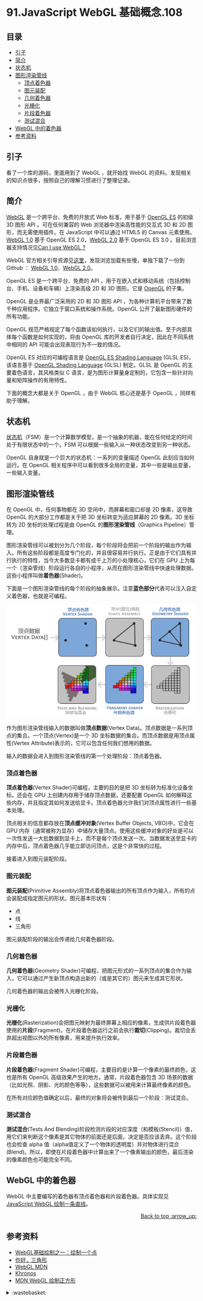 # 91.JavaScript WebGL 基础概念.108
## <a name="index"></a> 目录
- [引子](#start)
- [简介](#intro)
- [状态机](#state)
- [图形渲染管线](#pipeline)
  - [顶点着色器](#vertex)
  - [图元装配](#primitive)
  - [几何着色器](#geometry)
  - [光栅化](#rasterization)
  - [片段着色器](#fragment)
  - [测试混合](#tests)
- [WebGL 中的着色器](#webgl)
- [参考资料](#reference)

## <a name="start"></a> 引子
看了一个库的源码，里面用到了 WebGL ，就开始找 WebGL 的资料。发现相关的知识点很多，按照自己的理解习惯进行了整理记录。

## <a name="intro"></a> 简介
[WebGL][url-9] 是一个跨平台、免费的开放式 Web 标准，用于基于 [OpenGL ES][url-5] 的初级 3D 图形 API 。可在任何兼容的 Web 浏览器中渲染高性能的交互式 3D 和 2D 图形，而无需使用插件。在 JavaScript 中可以通过 HTML5 的 Canvas 元素使用。[WebGL 1.0][url-6] 基于 OpenGL ES 2.0，[WebGL 2.0][url-7] 基于 OpenGL ES 3.0 。目前浏览器支持情况见[Can I use WebGL ?][url-8]

WebGL 官方相关引导资源见[这里][url-17]，发现浏览加载有些慢，单独下载了一份到 Github ： [WebGL 1.0][url-15]、[WebGL 2.0][url-16]。

OpenGL ES 是一个跨平台、免费的 API ，用于在嵌入式和移动系统（包括控制台、手机、设备和车辆）上渲染高级 2D 和 3D 图形。它是 [OpenGL][url-11] 的子集。

OpenGL 是业界最广泛采用的 2D 和 3D 图形 API ，为各种计算机平台带来了数千种应用程序。它独立于窗口系统和操作系统。OpenGL 公开了最新图形硬件的所有功能。

OpenGL 规范严格规定了每个函数该如何执行，以及它们的输出值。至于内部具体每个函数是如何实现的，将由 OpenGL 库的开发者自行决定，因此在不同系统中相同的 API 可能会出现表现行为不一致的情况。

OpenGL ES 对应的可编程语言是 [OpenGL ES Shading Language][url-12] (GLSL ES)，该语言基于 [OpenGL Shading Language][url-13] (GLSL) 制定。GLSL 是 OpenGL 的主要着色语言，其风格类似 C 语言，是为图形计算量身定制的，它包含一些针对向量和矩阵操作的有用特性。

下面的概念大都是关于 OpenGL ，由于 WebGL 核心还是基于 OpenGL ，同样有助于理解。

## <a name="state"></a> 状态机
[状态机][url-14]（FSM）是一个计算数学模型，是一个抽象的机器，能在任何给定的时间处于有限状态中的一个。FSM 可以根据一些输入从一种状态改变到另一种状态。

OpenGL 自身就是一个巨大的状态机：一系列的变量描述 OpenGL 此刻应当如何运行。在 OpenGL 相关程序中可以看到很多全局的变量，其中一些是输出变量，一些输入变量。

## <a name="pipeline"></a> 图形渲染管线
在 OpenGL 中，任何事物都在 3D 空间中，而屏幕和窗口却是 2D 像素，这导致 OpenGL 的大部分工作都是关于把 3D 坐标转变为适应屏幕的 2D 像素。3D 坐标转为 2D 坐标的处理过程是由 OpenGL 的**图形渲染管线**（Graphics Pipeline）管理。

图形渲染管线可以被划分为几个阶段，每个阶段将会把前一个阶段的输出作为输入。所有这些阶段都是高度专门化的，并且很容易并行执行。正是由于它们具有并行执行的特性，当今大多数显卡都有成千上万的小处理核心，它们在 GPU 上为每一个（渲染管线）阶段运行各自的小程序，从而在图形渲染管线中快速处理数据。这些小程序叫做**着色器**(Shader)。

下面是一个图形渲染管线的每个阶段的抽象展示。注意**蓝色部分**代表可以注入自定义着色器，也就是可编程。

![91-pipeline][url-local-1]

作为图形渲染管线输入的数据叫做**顶点数据**(Vertex Data)。顶点数据是一系列顶点的集合。一个顶点(Vertex)是一个 3D 坐标数据的集合。而顶点数据是用顶点属性(Vertex Attribute)表示的，它可以包含任何我们想用的数据。

输入的数据会进入到图形渲染管线的第一个处理阶段：顶点着色器。

### <a name="vertex"></a> 顶点着色器
**顶点着色器**(Vertex Shader)可编程，主要的目的是把 3D 坐标转为标准化设备坐标。还会在 GPU 上创建内存用于储存顶点数据，还要配置 OpenGL 如何解释这些内存，并且指定其如何发送给显卡。顶点着色器允许我们对顶点属性进行一些基本处理。

顶点相关的信息都存放在**顶点缓冲对象**(Vertex Buffer Objects, VBO)中，它会在 GPU 内存（通常被称为显存）中储存大量顶点。使用这些缓冲对象的好处是可以一次性发送一大批数据到显卡上，而不是每个顶点发送一次。当数据发送至显卡的内存中后，顶点着色器几乎能立即访问顶点，这是个非常快的过程。

接着进入到图元装配阶段。

### <a name="primitive"></a> 图元装配
**图元装配**(Primitive Assembly)将顶点着色器输出的所有顶点作为输入，所有的点会装配成指定图元的形状。图元基本形状有：
- 点
- 线
- 三角形

图元装配阶段的输出会传递给几何着色器阶段。

### <a name="geometry"></a> 几何着色器
**几何着色器**(Geometry Shader)可编程，把图元形式的一系列顶点的集合作为输入，它可以通过产生新顶点构造出新的（或是其它的）图元来生成其它形状。

几何着色器的输出会被传入光栅化阶段。

### <a name="rasterization"></a> 光栅化
**光栅化**(Rasterization)会把图元映射为最终屏幕上相应的像素，生成供片段着色器使用的**片段**(Fragment)。在片段着色器运行之前会执行**裁切**(Clipping)。裁切会丢弃超出视图以外的所有像素，用来提升执行效率。

### <a name="fragment"></a> 片段着色器
**片段着色器**(Fragment Shader)可编程，主要目的是计算一个像素的最终颜色，这也是所有 OpenGL 高级效果产生的地方。通常，片段着色器包含 3D 场景的数据（比如光照、阴影、光的颜色等等），这些数据可以被用来计算最终像素的颜色。

在所有对应颜色值确定以后，最终的对象将会被传到最后一个阶段：测试混合。

### <a name="tests"></a> 测试混合
**测试混合**(Tests And Blending)阶段检测片段的对应深度（和模板(Stencil)）值，用它们来判断这个像素是其它物体的前面还是后面，决定是否应该丢弃。这个阶段也会检查 alpha 值（alpha值定义了一个物体的透明度）并对物体进行混合(Blend)。所以，即使在片段着色器中计算出来了一个像素输出的颜色，最后渲染的像素颜色也可能完全不同。

## <a name="webgl"></a> WebGL 中的着色器
WebGL 中主要编写的着色器有顶点着色器和片段着色器。具体实现见 [JavaScript WebGL 绘制一条直线][url-next]。

<div align="right"><a href="#index">Back to top :arrow_up:</a></div>


## <a name="reference"></a> 参考资料
- [WebGL基础绘制之一：绘制一个点][url-1]
- [你好，三角形][url-2]
- [WebGL MDN][url-3]
- [Khronos][url-4]
- [MDN WebGL 绘制正方形][url-10]

[url-next]:https://github.com/XXHolic/segment/issues/109
[url-1]:http://www.jiazhengblog.com/blog/2016/02/17/2905/
[url-2]:https://learnopengl-cn.github.io/01%20Getting%20started/04%20Hello%20Triangle/
[url-3]:https://developer.mozilla.org/zh-CN/docs/Web/API/WebGL_API
[url-4]:https://www.khronos.org/webgl/
[url-5]:https://www.khronos.org/opengles/
[url-6]:https://www.khronos.org/registry/webgl/specs/latest/1.0/
[url-7]:https://www.khronos.org/registry/webgl/specs/latest/2.0/
[url-8]:https://caniuse.com/?search=WebGL
[url-9]:https://www.khronos.org/webgl/
[url-10]:https://developer.mozilla.org/zh-CN/docs/Web/API/WebGL_API/Tutorial/Adding_2D_content_to_a_WebGL_context
[url-11]:https://www.khronos.org/opengl/
[url-12]:https://second.wiki/wiki/opengl_es_shading_language
[url-13]:https://www.khronos.org/opengl/wiki/OpenGL_Shading_Language
[url-14]:https://en.wikipedia.org/wiki/Finite-state_machine
[url-15]:https://xxholic.github.io/segment/resource/webgl-1.0.pdf
[url-16]:https://xxholic.github.io/segment/resource/webgl-2.0.pdf
[url-17]:https://www.khronos.org/developers/reference-cards/

[url-local-1]:../images/91/1.png

<details>
<summary>:wastebasket:</summary>

最近看了[《秘密花园》][url-book]，很有趣，是一种顿时空滞，然后突然转变的有趣。

发现矢口史靖后续的作品，基本都是延续了这个风格。

![91-poster][url-local-poster]

</details>

[url-book]:https://movie.douban.com/subject/1720137/
[url-local-poster]:../images/91/poster.png
